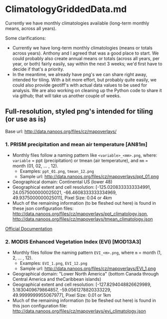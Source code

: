 # ClimatologyGriddedData.md

Currently we have monthly climatologies available (long-term monthly means, across all years).

Some clarifications:
- Currently we have long-term monthly climatologies (means or totals across years). Anthony and I agreed that was a good place to start. We could probably also create annual means or totals (across all years, per year, or both) fairly easily, say within the next 3 weeks; we'd first have to decide if that's a priority.
- In the meantime, we already have png's we can share right away, intended for tiling. With a bit more effort, but probably quite easily, we could also provide geotiff's with actual data values to be used for analysis. We are also working on cleaning up the Python code to share it via github; that will take us another couple of weeks.

## Full-resolution, styled png's intended for tiling (or use as is)

Base url: http://data.nanoos.org/files/cz/mapoverlays/

### 1. PRISM precipitation and mean air temperature [AN81m]

- Monthly files follow a naming pattern like `<variable>_<mm>.png`, where: `variable` = ppt (precipitation) or tmean (air temperature), and `mm` = month (01, 02, ... , 12). 
  - Examples: `ppt_01.png`, `tmean_12.png`
  - Sample url: http://data.nanoos.org/files/cz/mapoverlays/ppt_01.png
- Geographical domain: Continental US (lower 48)
- Geographical extent and cell resolution: [-125.0208333333334991, 24.0575000000025021, -66.4608333333334969, 49.9375000000025011], Pixel Size: 0.04 or 4km
- Much of the remaining information (to be fleshed out here) is found in these json configuration files: http://data.nanoos.org/files/cz/mapoverlays/ppt_climatology.json, http://data.nanoos.org/files/cz/mapoverlays/tmean_climatology.json

[Official Documentation](http://prism.nacse.org/documents/PRISM_datasets.pdf)

### 2. MODIS Enhanced Vegetation Index (EVI) [MOD13A3]

- Monthly files follow the naming pattern `EVI_<m>.png`, where `m` = month (1, 2, ... , 12).
  - Examples: `EVI_1.png`, `EVI_12.png`
  - Sample url: http://data.nanoos.org/files/cz/mapoverlays/EVI_1.png
- Geographical domain: "Lower North America" (bottom Canada through Central America and theCaribbean islands)
- Geographical extent and cell resolution: [-127.8294048826629989, 5.1830409679864857, -59.0561278820333229, 49.9999999955067977], Pixel Size: 0.01 or 1km
- Much of the remaining information (to be fleshed out here) is found in this json configuration file: http://data.nanoos.org/files/cz/mapoverlays/evi_climatology.json

